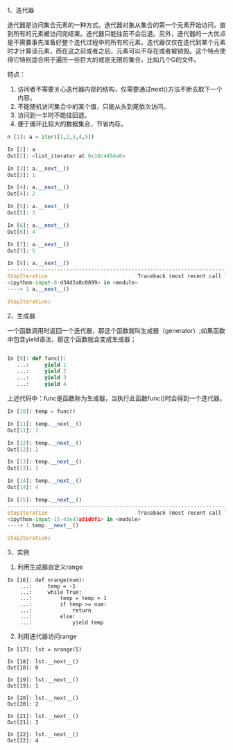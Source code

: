 1、迭代器

迭代器是访问集合元素的一种方式。迭代器对象从集合的第一个元素开始访问，直到所有的元素被访问完结束。迭代器只能往前不会后退。另外，迭代器的一大优点是不需要事先准备好整个迭代过程中的所有的元素。迭代器仅仅在迭代到某个元素时才计算该元素，而在这之前或者之后，元素可以不存在或者被销毁。这个特点使得它特别适合用于遍历一些巨大的或是无限的集合，比如几个G的文件。

特点：

1. 访问者不需要关心迭代器内部的结构，仅需要通过next()方法不断去取下一个内容。
2. 不能随机访问集合中的某个值，只能从头到尾依次访问。
3. 访问到一半时不能往回退。
4. 便于循环比较大的数据集合，节省内存。

```python
n [1]: a = iter([1,2,3,4,5])

In [2]: a
Out[2]: <list_iterator at 0x10c4494a8>

In [3]: a.__next__()
Out[3]: 1

In [4]: a.__next__()
Out[4]: 2

In [5]: a.__next__()
Out[5]: 3

In [6]: a.__next__()
Out[6]: 4

In [7]: a.__next__()
Out[7]: 5

In [8]: a.__next__()
---------------------------------------------------------------------------
StopIteration                             Traceback (most recent call last)
<ipython-input-8-d34d2a8c0899> in <module>
----> 1 a.__next__()

StopIteration:
```

2、生成器

一个函数调用时返回一个迭代器，那这个函数就叫生成器（generator）;如果函数中包含yield语法，那这个函数就会变成生成器；

```python

In [9]: def func():
   ...:     yield 1
   ...:     yield 2
   ...:     yield 3
   ...:     yield 4
```

上述代码中：func是函数称为生成器，当执行此函数func()时会得到一个迭代器。

```python
In [10]: temp = func()

In [11]: temp.__next__()
Out[11]: 1

In [12]: temp.__next__()
Out[12]: 2

In [13]: temp.__next__()
Out[13]: 3

In [14]: temp.__next__()
Out[14]: 4

In [15]: temp.__next__()
---------------------------------------------------------------------------
StopIteration                             Traceback (most recent call last)
<ipython-input-15-43e47a81d0f1> in <module>
----> 1 temp.__next__()

StopIteration:
```

3、实例

1. 利用生成器自定义range

```pyhon
In [16]: def nrange(num):
    ...:     temp = -1
    ...:     while True:
    ...:         temp = temp + 1
    ...:         if temp >= num:
    ...:             return
    ...:         else:
    ...:             yield temp
```

2. 利用迭代器访问range

```
In [17]: lst = nrange(5)

In [18]: lst.__next__()
Out[18]: 0

In [19]: lst.__next__()
Out[19]: 1

In [20]: lst.__next__()
Out[20]: 2

In [21]: lst.__next__()
Out[21]: 3

In [22]: lst.__next__()
Out[22]: 4
```

